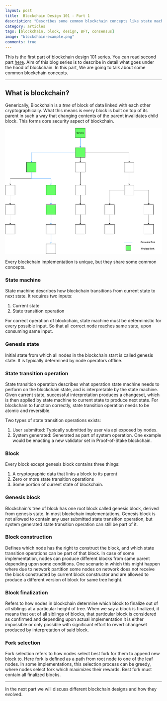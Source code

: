 ```yaml
---
layout: post
title:  Blockchain Design 101 - Part 1
description: "Describes some common blockchain concepts like state machine, state transition operator, block construction and block finalization."
category: articles
tags: [blockchain, block, design, BFT, consensus]
image: "blockchain-example.png"
comments: true
---
```


This is the first part of blockchain design 101 series. You can read second part [here](/articles/2020/05/23/blockchain-designing-101-2/). Aim of this blog series is to describe in detail what goes under the hood of blockchain. In this part, We are going to talk about some common blockchain concepts.

-------

## What is blockchain?
Generically, Blockchain is a *tree* of block of data linked with each other cryptographically. What this means is every block is built on top of its parent in such a way that changing contents of the parent invalidates child block. This forms core security aspect of blockchain.

<img src="/public/images/blockchain-example.png" alt="Sample blockchain" style="width:800px;"/>

Every blockchain implementation is unique, but they share some common concepts.

### State machine
State machine describes how blockchain transitions from current state to next state. It requires two inputs:
1. Current state 
2. State transition operation

For correct operation of blockchain, state machine must be deterministic for every possible input. So that all correct node reaches same state, upon consuming same input.

### Genesis state
Initial state from which all nodes in the blockchain start is called genesis state. It is typically determined by node operators offline.

### State transition operation
State transition operation describes what operation state machine needs to perform on the blockchain state, and is interpretable by the state machine. Given current state, successful interpretation produces a changeset, which is then applied by state machine to current state to produce next state. For blockchain to function correctly, state transition operation needs to be atomic and reversible. 

Two types of state transition operations exists: 
1. User submitted: Typically submitted by user via api exposed by nodes.
2. System generated: Generated as part of system operation. One example would be enacting a new validator set in Proof-of-Stake blockchain.

### Block
Every block except genesis block contains three things: 
1. A cryptographic data that links a block to its parent 
2. Zero or more state transition operations 
3. Some portion of current state of blockchain.

### Genesis block
Blockchain's tree of block has one root block called genesis block, derived from genesis state. In most blockchain implementations, Genesis block is not allowed to contain any user submitted state transition operation, but system generated state transition operation can still be part of it.

### Block construction
Defines which node has the right to construct the block, and which state transition operations can be part of that block. In case of some implementation, nodes can produce different blocks from same parent depending upon some conditions. One scenario in which this might happen where due to network partition some nodes on network does not receive the block constructed by current block constructor and are allowed to produce a different version of block for same tree height.

### Block finalization
Refers to how nodes in blockchain determine which block to finalize out of all siblings at a particular height of tree. When we say a block is finalized, it means that out of all siblings of blocks, that particular block is considered as confirmed and depending upon actual implementation it is either impossible or only possible with significant effort to revert changeset produced by interpretation of said block.

### Fork selection
Fork selection refers to how nodes select best fork for them to append new block to. Here fork is defined as a path from root node to one of the leaf nodes. In some implementations, this selection process can be greedy, where nodes select fork which maximizes their rewards. Best fork must contain all finalized blocks.

--------

In the next part we will discuss different blockchain designs and how they evolved.
